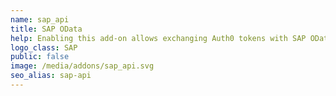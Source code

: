 ```yaml
---
name: sap_api
title: SAP OData
help: Enabling this add-on allows exchanging Auth0 tokens with SAP OData compatible Access Tokens.
logo_class: SAP
public: false
image: /media/addons/sap_api.svg
seo_alias: sap-api
---
```

